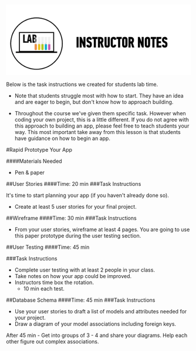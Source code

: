 ![Exercise - Instructor](../assets/ICL_icons/instr_lab.png)

Below is the task instructions we created for students lab time. 

*	Note that students struggle most with how to start. They have an idea and are eager to begin, but don't know how to approach building. 

*	Throughout the course we've given them specific task. However when coding your own project, this is a little different. If you do not agree with this approach to building an app, please feel free to teach students your way. This most important take away from this lesson is that students have guidance on how to begin an app.


#Rapid Prototype Your App

####Materials Needed

*	Pen & paper


##User Stories
####Time: 20 min
###Task Instructions

It's time to start planning your app (if you haven't already done so). 

*	Create at least 5 user stories for your final project. 


##Wireframe
####Time: 30 min
###Task Instructions

*	From your user stories, wireframe at least 4 pages. You are going to use this paper prototype during the user testing section.


##User Testing
####Time: 45 min

###Task Instructions
*	Complete user testing with at least 2 people in your class.
*	Take notes on how your app could be improved.
*	Instructors time box the rotation.
	*	10 min each test.	


##Database Schema
####Time: 45 min
###Task Instructions

*	Use your user stories to draft a list of models and attributes needed for your project.
*	Draw a diagram of your model associations including foreign keys. 

After 45 min - Get into groups of 3 - 4  and share your diagrams. Help each other figure out complex associations. 
